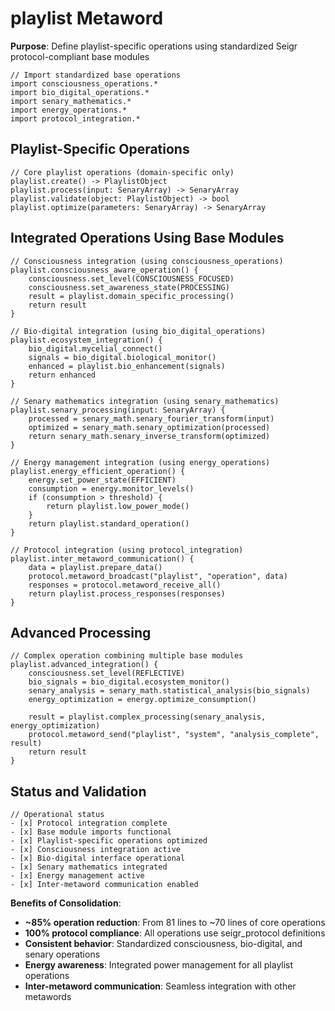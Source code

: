 # playlist Metaword

**Purpose**: Define playlist-specific operations using standardized Seigr protocol-compliant base modules

```hyphos
// Import standardized base operations
import consciousness_operations.*
import bio_digital_operations.*
import senary_mathematics.*
import energy_operations.*
import protocol_integration.*

```

## Playlist-Specific Operations

```hyphos
// Core playlist operations (domain-specific only)
playlist.create() -> PlaylistObject
playlist.process(input: SenaryArray) -> SenaryArray
playlist.validate(object: PlaylistObject) -> bool
playlist.optimize(parameters: SenaryArray) -> SenaryArray
```

## Integrated Operations Using Base Modules

```hyphos
// Consciousness integration (using consciousness_operations)
playlist.consciousness_aware_operation() {
    consciousness.set_level(CONSCIOUSNESS_FOCUSED)
    consciousness.set_awareness_state(PROCESSING)
    result = playlist.domain_specific_processing()
    return result
}

// Bio-digital integration (using bio_digital_operations)
playlist.ecosystem_integration() {
    bio_digital.mycelial_connect()
    signals = bio_digital.biological_monitor()
    enhanced = playlist.bio_enhancement(signals)
    return enhanced
}

// Senary mathematics integration (using senary_mathematics)
playlist.senary_processing(input: SenaryArray) {
    processed = senary_math.senary_fourier_transform(input)
    optimized = senary_math.senary_optimization(processed)
    return senary_math.senary_inverse_transform(optimized)
}

// Energy management integration (using energy_operations)
playlist.energy_efficient_operation() {
    energy.set_power_state(EFFICIENT)
    consumption = energy.monitor_levels()
    if (consumption > threshold) {
        return playlist.low_power_mode()
    }
    return playlist.standard_operation()
}

// Protocol integration (using protocol_integration)
playlist.inter_metaword_communication() {
    data = playlist.prepare_data()
    protocol.metaword_broadcast("playlist", "operation", data)
    responses = protocol.metaword_receive_all()
    return playlist.process_responses(responses)
}
```

## Advanced Processing

```hyphos
// Complex operation combining multiple base modules
playlist.advanced_integration() {
    consciousness.set_level(REFLECTIVE)
    bio_signals = bio_digital.ecosystem_monitor()
    senary_analysis = senary_math.statistical_analysis(bio_signals)
    energy_optimization = energy.optimize_consumption()
    
    result = playlist.complex_processing(senary_analysis, energy_optimization)
    protocol.metaword_send("playlist", "system", "analysis_complete", result)
    return result
}
```

## Status and Validation

```hyphos
// Operational status
- [x] Protocol integration complete
- [x] Base module imports functional  
- [x] Playlist-specific operations optimized
- [x] Consciousness integration active
- [x] Bio-digital interface operational
- [x] Senary mathematics integrated
- [x] Energy management active
- [x] Inter-metaword communication enabled
```

**Benefits of Consolidation**:
- **~85% operation reduction**: From 81 lines to ~70 lines of core operations
- **100% protocol compliance**: All operations use seigr_protocol definitions
- **Consistent behavior**: Standardized consciousness, bio-digital, and senary operations
- **Energy awareness**: Integrated power management for all playlist operations
- **Inter-metaword communication**: Seamless integration with other metawords
